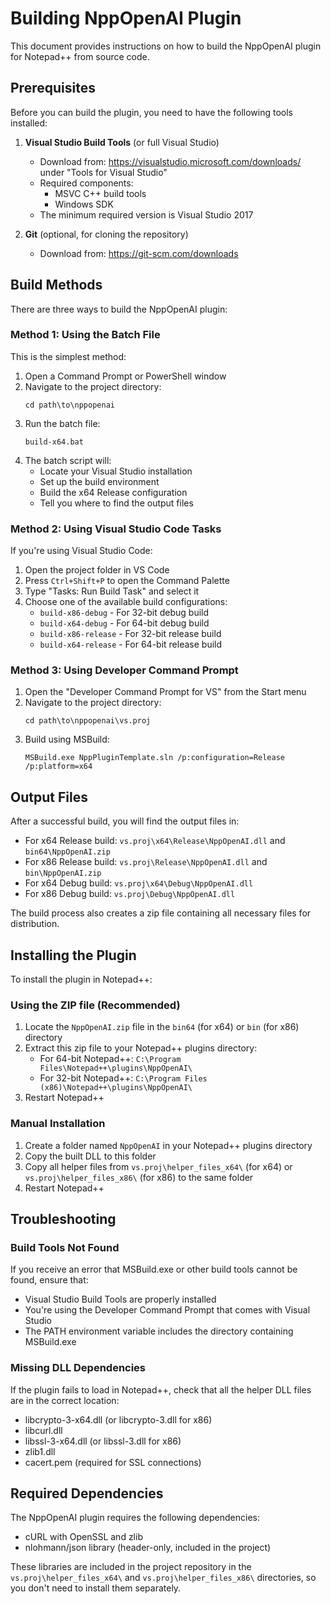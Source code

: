 # Building NppOpenAI Plugin

This document provides instructions on how to build the NppOpenAI plugin for Notepad++ from source code.

## Prerequisites

Before you can build the plugin, you need to have the following tools installed:

1. **Visual Studio Build Tools** (or full Visual Studio)

   - Download from: https://visualstudio.microsoft.com/downloads/ under "Tools for Visual Studio"
   - Required components:
     - MSVC C++ build tools
     - Windows SDK
   - The minimum required version is Visual Studio 2017

2. **Git** (optional, for cloning the repository)
   - Download from: https://git-scm.com/downloads

## Build Methods

There are three ways to build the NppOpenAI plugin:

### Method 1: Using the Batch File

This is the simplest method:

1. Open a Command Prompt or PowerShell window
2. Navigate to the project directory:
   ```
   cd path\to\nppopenai
   ```
3. Run the batch file:
   ```
   build-x64.bat
   ```
4. The batch script will:
   - Locate your Visual Studio installation
   - Set up the build environment
   - Build the x64 Release configuration
   - Tell you where to find the output files

### Method 2: Using Visual Studio Code Tasks

If you're using Visual Studio Code:

1. Open the project folder in VS Code
2. Press `Ctrl+Shift+P` to open the Command Palette
3. Type "Tasks: Run Build Task" and select it
4. Choose one of the available build configurations:
   - `build-x86-debug` - For 32-bit debug build
   - `build-x64-debug` - For 64-bit debug build
   - `build-x86-release` - For 32-bit release build
   - `build-x64-release` - For 64-bit release build

### Method 3: Using Developer Command Prompt

1. Open the "Developer Command Prompt for VS" from the Start menu
2. Navigate to the project directory:
   ```
   cd path\to\nppopenai\vs.proj
   ```
3. Build using MSBuild:
   ```
   MSBuild.exe NppPluginTemplate.sln /p:configuration=Release /p:platform=x64
   ```

## Output Files

After a successful build, you will find the output files in:

- For x64 Release build: `vs.proj\x64\Release\NppOpenAI.dll` and `bin64\NppOpenAI.zip`
- For x86 Release build: `vs.proj\Release\NppOpenAI.dll` and `bin\NppOpenAI.zip`
- For x64 Debug build: `vs.proj\x64\Debug\NppOpenAI.dll`
- For x86 Debug build: `vs.proj\Debug\NppOpenAI.dll`

The build process also creates a zip file containing all necessary files for distribution.

## Installing the Plugin

To install the plugin in Notepad++:

### Using the ZIP file (Recommended)

1. Locate the `NppOpenAI.zip` file in the `bin64` (for x64) or `bin` (for x86) directory
2. Extract this zip file to your Notepad++ plugins directory:
   - For 64-bit Notepad++: `C:\Program Files\Notepad++\plugins\NppOpenAI\`
   - For 32-bit Notepad++: `C:\Program Files (x86)\Notepad++\plugins\NppOpenAI\`
3. Restart Notepad++

### Manual Installation

1. Create a folder named `NppOpenAI` in your Notepad++ plugins directory
2. Copy the built DLL to this folder
3. Copy all helper files from `vs.proj\helper_files_x64\` (for x64) or `vs.proj\helper_files_x86\` (for x86) to the same folder
4. Restart Notepad++

## Troubleshooting

### Build Tools Not Found

If you receive an error that MSBuild.exe or other build tools cannot be found, ensure that:

- Visual Studio Build Tools are properly installed
- You're using the Developer Command Prompt that comes with Visual Studio
- The PATH environment variable includes the directory containing MSBuild.exe

### Missing DLL Dependencies

If the plugin fails to load in Notepad++, check that all the helper DLL files are in the correct location:

- libcrypto-3-x64.dll (or libcrypto-3.dll for x86)
- libcurl.dll
- libssl-3-x64.dll (or libssl-3.dll for x86)
- zlib1.dll
- cacert.pem (required for SSL connections)

## Required Dependencies

The NppOpenAI plugin requires the following dependencies:

- cURL with OpenSSL and zlib
- nlohmann/json library (header-only, included in the project)

These libraries are included in the project repository in the `vs.proj\helper_files_x64\` and `vs.proj\helper_files_x86\` directories, so you don't need to install them separately.
